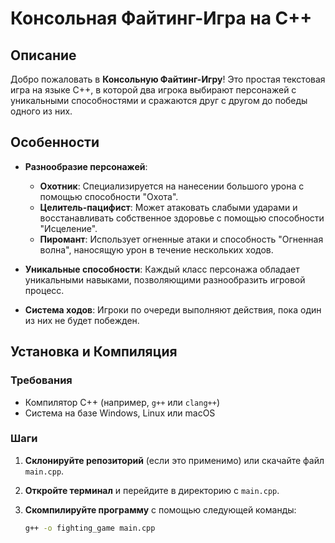 # Консольная Файтинг-Игра на C++

## Описание

Добро пожаловать в **Консольную Файтинг-Игру**! Это простая текстовая игра на языке C++, в которой два игрока выбирают персонажей с уникальными способностями и сражаются друг с другом до победы одного из них.

## Особенности

- **Разнообразие персонажей**:
  - **Охотник**: Специализируется на нанесении большого урона с помощью способности "Охота".
  - **Целитель-пацифист**: Может атаковать слабыми ударами и восстанавливать собственное здоровье с помощью способности "Исцеление".
  - **Пиромант**: Использует огненные атаки и способность "Огненная волна", наносящую урон в течение нескольких ходов.

- **Уникальные способности**: Каждый класс персонажа обладает уникальными навыками, позволяющими разнообразить игровой процесс.

- **Система ходов**: Игроки по очереди выполняют действия, пока один из них не будет побежден.

## Установка и Компиляция

### Требования

- Компилятор C++ (например, `g++` или `clang++`)
- Система на базе Windows, Linux или macOS

### Шаги

1. **Склонируйте репозиторий** (если это применимо) или скачайте файл `main.cpp`.

2. **Откройте терминал** и перейдите в директорию с `main.cpp`.

3. **Скомпилируйте программу** с помощью следующей команды:

   ```bash
   g++ -o fighting_game main.cpp
